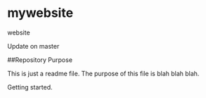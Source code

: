 # mywebsite

website

Update on master

##Repository Purpose


This is just a readme file.
The purpose of this file is blah blah blah.

Getting started.

